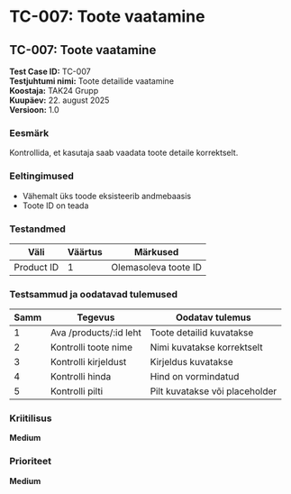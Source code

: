 # TC-007: Toote vaatamine

## TC-007: Toote vaatamine

**Test Case ID:** TC-007  
**Testjuhtumi nimi:** Toote detailide vaatamine  
**Koostaja:** TAK24 Grupp  
**Kuupäev:** 22. august 2025  
**Versioon:** 1.0  

### Eesmärk
Kontrollida, et kasutaja saab vaadata toote detaile korrektselt.

### Eeltingimused
- Vähemalt üks toode eksisteerib andmebaasis
- Toote ID on teada

### Testandmed
| Väli | Väärtus | Märkused |
|------|---------|-----------|
| Product ID | 1 | Olemasoleva toote ID |

### Testsammud ja oodatavad tulemused

| Samm | Tegevus | Oodatav tulemus |
|------|---------|-----------------|
| 1 | Ava /products/:id leht | Toote detailid kuvatakse |
| 2 | Kontrolli toote nime | Nimi kuvatakse korrektselt |
| 3 | Kontrolli kirjeldust | Kirjeldus kuvatakse |
| 4 | Kontrolli hinda | Hind on vormindatud |
| 5 | Kontrolli pilti | Pilt kuvatakse või placeholder |

### Kriitilisus
**Medium**

### Prioriteet
**Medium**
